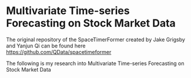 # Multivariate Time-series Forecasting on Stock Market Data

The original repository of the SpaceTimerFormer created by Jake Grigsby and Yanjun Qi can be found here https://github.com/QData/spacetimeformer

The following is my research into Multivariate Time-series Forecasting on Stock Market Data
